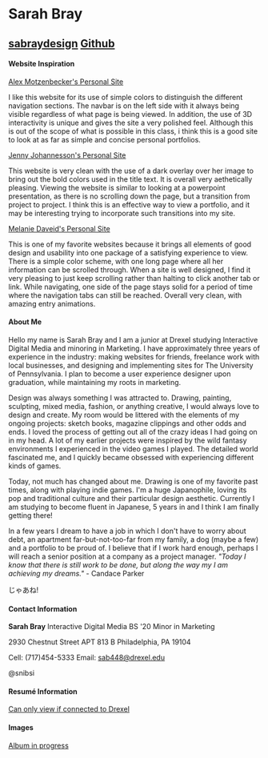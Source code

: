 # Sarah Bray

[sabraydesign](https://sabraydesign.com)
[Github](https://github.com/Snibeti)
-----
#### Website Inspiration

[Alex Motzenbecker's Personal Site](http://www.mstudio.com/)

I like this website for its use of simple colors to distinguish the different navigation sections. The navbar is on the left side with it always being visible regardless of what page is being viewed. In addition, the use of 3D interactivity is unique and gives the site a very polished feel. Although this is out of the scope of what is possible in this class, i think this is a good site to look at as far as simple and concise personal portfolios.

[Jenny Johannesson's Personal Site](http://www.jennyjohannesson.com/)

This website is very clean with the use of a dark overlay over her image to bring out the bold colors used in the title text. It is overall very aethetically pleasing. Viewing the website is similar to looking at a powerpoint presentation, as there is no scrolling down the page, but a transition from project to project. I think this is an effective way to view a portfolio, and it may be interesting trying to incorporate such transitions into my site.

[Melanie Daveid's Personal Site](http://melaniedaveid.com/)

This is one of my favorite websites because it brings all elements of good design and usability into one package of a satisfying experience to view. There is a simple color scheme, with one long page where all her information can be scrolled through. When a site is well designed, I find it very pleasing to just keep scrolling rather than halting to click another tab or link. While navigating, one side of the page stays solid for a period of time where the navigation tabs can still be reached. Overall very clean, with amazing entry animations.


#### About Me

Hello my name is Sarah Bray and I am a junior at Drexel studying Interactive Digital Media and minoring in Marketing. I have approximately three years of experience in the industry: making websites for friends, freelance work with local businesses, and designing and implementing sites for The University of Pennsylvania. I plan to become a user experience designer upon graduation, while maintaining my roots in marketing.

Design was always something I was attracted to. Drawing, painting, sculpting, mixed media, fashion, or anything creative, I would always love to design and create. My room would be littered with the elements of my ongoing projects: sketch books, magazine clippings and other odds and ends. I loved the process of getting out all of the crazy ideas I had going on in my head. A lot of my earlier projects were inspired by the wild fantasy environments I experienced in the video games I played. The detailed world fascinated me, and I quickly became obsessed with experiencing different kinds of games.

Today, not much has changed about me. Drawing is one of my favorite past times, along with playing indie games. I'm a huge Japanophile, loving its pop and traditional culture and their particular design aesthetic. Currently I am studying to become fluent in Japanese, 5 years in and I think I am finally getting there!

In a few years I dream to have a job in which I don't have to worry about debt, an apartment far-but-not-too-far from my family, a dog (maybe a few) and a portfolio to be proud of. I believe that if I work hard enough, perhaps I will reach a senior position at a company as a project manager. _"Today I know that there is still work to be done, but along the way my I am achieving my dreams."_ - Candace Parker

じゃあね!


#### Contact Information

**Sarah Bray**
Interactive Digital Media BS '20
Minor in Marketing

2930 Chestnut Street APT 813 B
Philadelphia, PA 19104

Cell: (717)454-5333
Email: sab448@drexel.edu

@snibsi

#### Resumé Information

[Can only view if connected to Drexel](https://drexel0-my.sharepoint.com/personal/sab448_drexel_edu/_layouts/15/guestaccess.aspx?guestaccesstoken=TQAzTvovG7YNTOvFgFlRBj4j9twk1DQB3CVUTiWbXKY%3d&docid=2_00fe9e4d686cf43b78355217d08a117c5&rev=1)

#### Images

[Album in progress](https://imgur.com/a/KYq0T)












